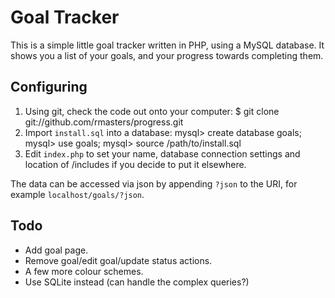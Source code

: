 Goal Tracker
============
This is a simple little goal tracker written in PHP, using a MySQL database. It
shows you a list of your goals, and your progress towards completing them.

Configuring
-----------
1. Using git, check the code out onto your computer:
    $ git clone git://github.com/rmasters/progress.git
2. Import `install.sql` into a database:
    mysql> create database goals;
    mysql> use goals;
    mysql> source /path/to/install.sql
3. Edit `index.php` to set your name, database connection settings and location
   of /includes if you decide to put it elsewhere.

The data can be accessed via json by appending `?json` to the URI, for example
`localhost/goals/?json`.

Todo
----
* Add goal page.
* Remove goal/edit goal/update status actions.
* A few more colour schemes.
* Use SQLite instead (can handle the complex queries?)
